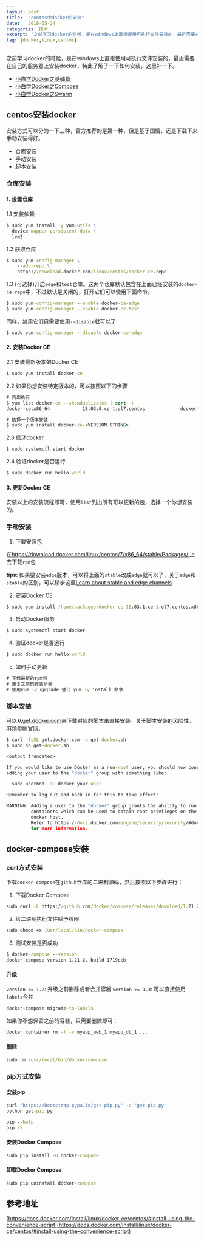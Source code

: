 ```yaml
---
layout: post
title:  "centos中docker的安装"
date:   2018-05-24
categories: 技术
excerpt: '之前学习docker的时候，是在windows上直接使用可执行文件安装的，最近需要在自己的服务器上安装docker，特此了解了一下如何安装，这里补一下。 "小白学Docker之基础篇" "小白学Docker之Compose" "小白学Docker之Swarm" centos安装docker 安装方式'
tag: [docker,linux,centos]
---
```


之前学习docker的时候，是在windows上直接使用可执行文件安装的，最近需要在自己的服务器上安装docker，特此了解了一下如何安装，这里补一下。

- [小白学Docker之基础篇](http://rynxiao.com/%E6%8A%80%E6%9C%AF/2018/02/07/docker-intro.html)
- [小白学Docker之Compose](http://rynxiao.com/%E6%8A%80%E6%9C%AF/2018/02/09/docker-compose.html)
- [小白学Docker之Swarm](http://rynxiao.com/%E6%8A%80%E6%9C%AF/2018/02/10/docker-swarm.html)

## centos安装docker

安装方式可以分为一下三种，官方推荐的是第一种，但是基于国情，还是下载下来手动安装得好。

- 仓库安装
- 手动安装
- 脚本安装

### 仓库安装

#### 1. 设置仓库

1.1 安装依赖

```cmd
$ sudo yum install -y yum-utils \
  device-mapper-persistent-data \
  lvm2
```

1.2 获取仓库

```cmd
$ sudo yum-config-manager \
    --add-repo \
    https://download.docker.com/linux/centos/docker-ce.repo
```

1.3 (可选择)开启`edge`和`test`仓库。这两个仓库默认包含在上面已经安装的`docker-ce.repo`中，不过默认是关闭的，打开它们可以使用下面命令。

```cmd
$ sudo yum-config-manager --enable docker-ce-edge
$ sudo yum-config-manager --enable docker-ce-test
```

同样，禁用它们只需要使用`--disable`就可以了

```cmd
$ sudo yum-config-manager --disable docker-ce-edge
```

#### 2. 安装Docker CE

2.1 安装最新版本的Docker CE

```cmd
$ sudo yum install docker-ce
```

2.2 如果你想安装特定版本的，可以按照以下的步骤

```cmd
# 列出所有
$ yum list docker-ce --showduplicates | sort -r
docker-ce.x86_64            18.03.0.ce-1.el7.centos             docker-ce-stable

# 选择一个版本安装
$ sudo yum install docker-ce-<VERSION STRING>
```

2.3 启动docker

```cmd
$ sudo systemctl start docker
```

2.4 验证docker是否运行

```cmd
$ sudo docker run hello-world
```
#### 3. 更新Docker CE

安装以上的安装流程即可，使用`list`列出所有可以更新的包，选择一个你想安装的。

### 手动安装

1. 下载安装包

 在[https://download.docker.com/linux/centos/7/x86_64/stable/Packages/ ]( https://download.docker.com/linux/centos/7/x86_64/stable/Packages/ )上去下载`rpm`包
 
 **tips:** 如果要安装`edge`版本，可以将上面的`stable`改成`edge`就可以了，关于`edge`和`stable`的区别，可以移步这里[Learn about stable and edge channels](https://docs.docker.com/install/)

2. 安装Docker CE

```cmd
$ sudo yum install /home/packages/docker-ce-18.03.1.ce-1.el7.centos.x86_64.rpm
```

3. 启动Docker服务

```cmd
$ sudo systemctl start docker
```

4. 验证docker是否运行

```cmd
$ sudo docker run hello-world
```

5. 如何手动更新

```cmd
# 下载最新的rpm包
# 重复之前的安装步骤
# 使用yum -y upgrade 替代 yum -y install 命令
```

### 脚本安装

可以从[get.docker.com](https://get.docker.com/)来下载对应的脚本来直接安装。关于脚本安装的风险性，麻烦参照官网。

```cmd
$ curl -fsSL get.docker.com -o get-docker.sh
$ sudo sh get-docker.sh

<output truncated>

If you would like to use Docker as a non-root user, you should now consider
adding your user to the "docker" group with something like:

  sudo usermod -aG docker your-user

Remember to log out and back in for this to take effect!

WARNING: Adding a user to the "docker" group grants the ability to run
         containers which can be used to obtain root privileges on the
         docker host.
         Refer to https://docs.docker.com/engine/security/security/#docker-daemon-attack-surface
         for more information.
```
## docker-compose安装

### curl方式安装

下载`docker-compose`在`github`仓库的二进制源码，然后按照以下步骤进行：

1. 下载Docker Compose

```cmd
sudo curl -L https://github.com/docker/compose/releases/download/1.21.2/docker-compose-$(uname -s)-$(uname -m) -o /usr/local/bin/docker-compose
```

2. 给二进制执行文件赋予权限

```cmd
sudo chmod +x /usr/local/bin/docker-compose
```

3. 测试安装是否成功

```cmd
$ docker-compose --version
docker-compose version 1.21.2, build 1719ceb
```

#### 升级

`version <= 1.2`: 升级之前删除或者合并容器
`version >= 1.3`: 可以直接使用`labels`合并

```cmd
docker-compose migrate-to-labels
```

如果你不想保留之前的容器，只需要删除即可：

```cmd
docker container rm -f -v myapp_web_1 myapp_db_1 ...
```

#### 删除

```cmd
sudo rm /usr/local/bin/docker-compose
```

### pip方式安装

#### 安装pip

```cmd
curl "https://bootstrap.pypa.io/get-pip.py" -o "get-pip.py"
python get-pip.py

pip --help
pip -V
```

#### 安装Docker Compose

```cmd
sudo pip install -U docker-compose
```

#### 卸载Docker Compose

```cmd
sudo pip uninstall docker-compose
```

## 参考地址

[https://docs.docker.com/install/linux/docker-ce/centos/#install-using-the-convenience-script](https://docs.docker.com/install/linux/docker-ce/centos/#install-using-the-convenience-script)

